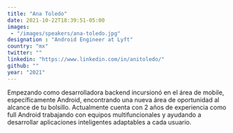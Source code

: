 ```yaml
---
title: "Ana Toledo"
date: 2021-10-22T18:39:51-05:00
images: 
 - "/images/speakers/ana-toledo.jpg"
designation : "Android Engineer at Lyft"
country: "mx"
twitter: ""
linkedin: "https://www.linkedin.com/in/anitoledo/"
github: ""
year: "2021"
---
```


Empezando como desarrolladora backend incursionó en el área de mobile, específicamente Android, encontrando una nueva área de oportunidad al alcance de tu bolsillo. Actualmente cuenta con 2 años de experiencia como full Android trabajando con equipos multifuncionales y ayudando a desarrollar aplicaciones inteligentes adaptables a cada usuario.

